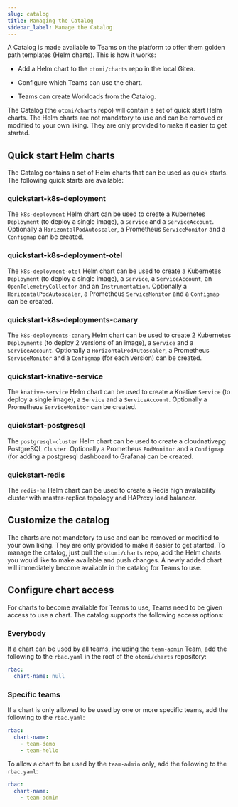 ```yaml
---
slug: catalog
title: Managing the Catalog
sidebar_label: Manage the Catalog
---
```


A Catalog is made available to Teams on the platform to offer them golden path templates (Helm charts). This is how it works:

- Add a Helm chart to the `otomi/charts` repo in the local Gitea.

- Configure which Teams can use the chart.

- Teams can create Workloads from the Catalog.

The Catalog (the `otomi/charts` repo) will contain a set of quick start Helm charts. The Helm charts are not mandatory to use and can be removed or modified to your own liking. They are only provided to make it easier to get started.

## Quick start Helm charts

The Catalog contains a set of Helm charts that can be used as quick starts. The following quick starts are available:

### quickstart-k8s-deployment

The `k8s-deployment` Helm chart can be used to create a Kubernetes `Deployment` (to deploy a single image), a `Service` and a `ServiceAccount`. Optionally a `HorizontalPodAutoscaler`, a Prometheus `ServiceMonitor` and a `Configmap` can be created.

### quickstart-k8s-deployment-otel

The `k8s-deployment-otel` Helm chart can be used to create a Kubernetes `Deployment` (to deploy a single image), a `Service`, a `ServiceAccount`, an `OpenTelemetryCollector` and an `Instrumentation`. Optionally a `HorizontalPodAutoscaler`, a Prometheus `ServiceMonitor` and a `Configmap` can be created.

### quickstart-k8s-deployments-canary

The `k8s-deployments-canary` Helm chart can be used to create 2 Kubernetes `Deployments` (to deploy 2 versions of an image), a `Service` and a `ServiceAccount`. Optionally a `HorizontalPodAutoscaler`, a Prometheus `ServiceMonitor` and a `Configmap` (for each version) can be created.

### quickstart-knative-service

The `knative-service` Helm chart can be used to create a Knative `Service` (to deploy a single image), a `Service` and a  `ServiceAccount`. Optionally a Prometheus `ServiceMonitor` can be created.

### quickstart-postgresql

The `postgresql-cluster` Helm chart can be used to create a cloudnativepg PostgreSQL `Cluster`. Optionally a Prometheus `PodMonitor` and a `Configmap` (for adding a postgresql dashboard to Grafana) can be created.

### quickstart-redis

The `redis-ha` Helm chart can be used to create a Redis high availability cluster with master-replica topology and HAProxy load balancer.

## Customize the catalog

The charts are not mandetory to use and can be removed or modified to your own liking. They are only provided to make it easier to get started. To manage the catalog, just pull the `otomi/charts` repo, add the Helm charts you would like to make available and push changes. A newly added chart will immediately become available in the catalog for Teams to use.

## Configure chart access

For charts to become available for Teams to use, Teams need to be given access to use a chart. The catalog supports the following access options:

### Everybody

If a chart can be used by all teams, including the `team-admin` Team, add the following to the `rbac.yaml` in the root of the `otomi/charts` repository:

```yaml
rbac:
  chart-name: null
```

### Specific teams

If a chart is only allowed to be used by one or more specific teams, add the following to the `rbac.yaml`:

```yaml
rbac:
  chart-name:
    - team-demo
    - team-hello
```

To allow a chart to be used by the `team-admin` only, add the following to the `rbac.yaml`:

```yaml
rbac:
  chart-name:
    - team-admin
```
